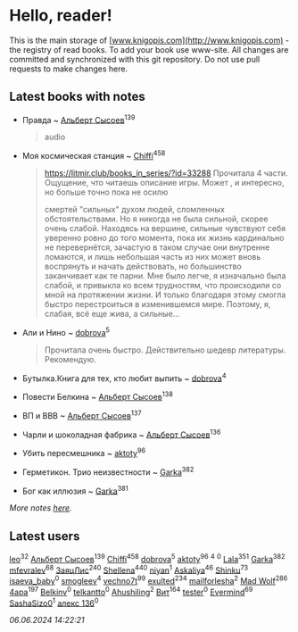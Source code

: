# Hello, reader!
This is the main storage of [www.knigopis.com](http://www.knigopis.com) - the registry of read books.
To add your book use www-site. All changes are committed and synchronized with this git repository.
Do not use pull requests to make changes here.


## Latest books with notes
* Правда ~ [Альберт Сысоев](users/474/47446642-vkontakte)<sup>139</sup>
    > audio

* Моя космическая станция ~ [Chiffi](users/105/105831994080785626680-google)<sup>458</sup>
    > https://litmir.club/books_in_series/?id=33288
    > Прочитала 4 части. Ощущение, что читаешь описание игры. Может , и интересно, но больше точно пока не осилю
    > 
    > смертей "сильных" духом людей, сломленных обстоятельствами. Но я никогда не была сильной, скорее очень слабой. Находясь на вершине, сильные чувствуют себя уверенно ровно до того момента, пока их жизнь кардинально не перевернётся, зачастую в таком случае они внутренне ломаются, и лишь небольшая часть из них может вновь воспрянуть и начать действовать, но большинство заканчивает как те парни. Мне было легче, я изначально была слабой, и привыкла ко всем трудностям, что происходили со мной на протяжении жизни. И только благодаря этому смогла быстро перестроиться в изменившемся мире. Поэтому, я, слабая, всё еще жива, а сильные…

* Али и Нино ~ [dobrova](users/606/6069210-vkontakte)<sup>5</sup>
    > Прочитала очень быстро. Действительно шедевр литературы. Рекомендую.

* Бутылка.Книга для тех, кто любит выпить ~ [dobrova](users/606/6069210-vkontakte)<sup>4</sup>

* Повести Белкина ~ [Альберт Сысоев](users/474/47446642-vkontakte)<sup>138</sup>

* ВП и ВВВ ~ [Альберт Сысоев](users/474/47446642-vkontakte)<sup>137</sup>

* Чарли и шоколадная фабрика ~ [Альберт Сысоев](users/474/47446642-vkontakte)<sup>136</sup>

* Убить пересмешника ~ [aktoty](users/275/275766107-vkontakte)<sup>96</sup>

* Герметикон. Трио неизвестности ~ [Garka](users/115/115753719718250012620-google)<sup>382</sup>

* Бог как иллюзия ~ [Garka](users/115/115753719718250012620-google)<sup>381</sup>


_More notes [here](latest_books_with_notes.md)._


## Latest users
[leo](users/106/106915386474260202605-google)<sup>32</sup> 
[Альберт Сысоев](users/474/47446642-vkontakte)<sup>139</sup> 
[Chiffi](users/105/105831994080785626680-google)<sup>458</sup> 
[dobrova](users/606/6069210-vkontakte)<sup>5</sup> 
[aktoty](users/275/275766107-vkontakte)<sup>96</sup> 
[](users/115/115095777313809768381-google)<sup>4</sup> 
[](users/358/358594589-vkontakte)<sup>0</sup> 
[Lala](users/761/76187635-vkontakte)<sup>351</sup> 
[Garka](users/115/115753719718250012620-google)<sup>382</sup> 
[mfevralev](users/140/140966150-vkontakte)<sup>68</sup> 
[ЗаяцЛис](users/112/112388384595246311466-google)<sup>240</sup> 
[Shellena](users/134/13413591548892934957-mailru)<sup>440</sup> 
[niyan](users/110/110517883439678622021-google)<sup>1</sup> 
[Askaliya](users/326/326783541-vkontakte)<sup>46</sup> 
[Shinku](users/109/109176126475581739292-google)<sup>73</sup> 
[isaeva_baby](users/109/109089966297718972425-google)<sup>0</sup> 
[smogleev](users/267/267805152-yandex)<sup>4</sup> 
[vechno7t](users/102/102483077884312127500-google)<sup>99</sup> 
[exulted](users/100/100599204551896265722-google)<sup>234</sup> 
[mailforlesha](users/836/836484549-yandex)<sup>2</sup> 
[Mad Wolf](users/947/94738840-vkontakte)<sup>286</sup> 
[4apa](users/117/117392596378069249667-google)<sup>197</sup> 
[Belkinv](users/117/117655821011958723100-google)<sup>0</sup> 
[telkantto](users/105/105132765868492364316-google)<sup>0</sup> 
[Ahushiling](users/116/116407812532669338806-google)<sup>2</sup> 
[Вит](users/300/300273923-vkontakte)<sup>164</sup> 
[tester](users/116/116424012935321035501-google)<sup>0</sup> 
[Evermind](users/302/302928912-vkontakte)<sup>69</sup> 
[SashaSizo0](users/117/117932212421048968285-google)<sup>1</sup> 
[алекс 136](users/184/18475011-vkontakte)<sup>0</sup> 


_06.06.2024 14:22:21_
